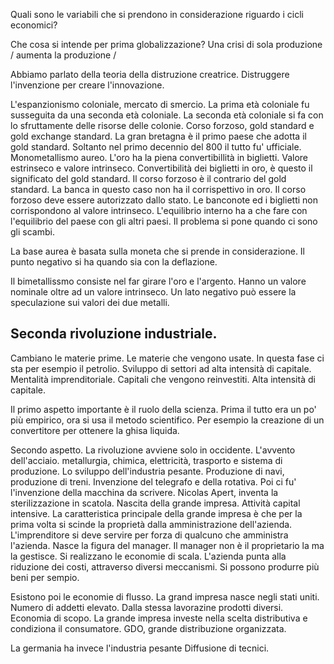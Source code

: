 
Quali sono le variabili che si prendono in considerazione riguardo i cicli economici?

Che cosa si intende per prima globalizzazione? Una crisi di sola produzione / aumenta la produzione /

Abbiamo parlato della teoria della distruzione creatrice. Distruggere l'invenzione per creare l'innovazione.

L'espanzionismo coloniale, mercato di smercio. La prima età coloniale fu susseguita da una seconda età coloniale. La seconda età coloniale si fa con lo sfruttamente delle risorse delle colonie. Corso forzoso, gold standard e gold exchange standard. La gran bretagna è il primo paese che adotta il gold standard.  Soltanto nel primo decennio del 800 il tutto fu' ufficiale. Monometallismo aureo. L'oro ha la piena convertibillità in biglietti. Valore estrinseco e valore intrinseco. Convertibilità dei biglietti in oro, è questo il significato del gold standard. Il corso forzoso è il contrario del gold standard. La banca in questo caso non ha il corrispettivo in oro. Il corso forzoso deve essere autorizzato dallo stato. Le banconote ed i biglietti non corrispondono al valore intrinseco. L'equilibrio interno ha a che fare con l'equilibrio del paese con gli altri paesi. Il problema si pone quando ci sono gli scambi. 

La base aurea è basata sulla moneta che si prende in considerazione. Il punto negativo si ha quando sia con la deflazione. 

Il bimetallissmo consiste nel far girare l'oro e l'argento. Hanno un valore nominale oltre ad un valore intrinseco. Un lato negativo può essere la speculazione sui valori dei due metalli.

## Seconda rivoluzione industriale. 

Cambiano le materie prime. Le materie che vengono usate. In questa fase ci sta per esempio il petrolio. Sviluppo di settori ad alta intensità di capitale. Mentalità imprenditoriale. Capitali che vengono reinvestiti. Alta intensità di capitale.

Il primo aspetto importante è il ruolo della scienza. Prima il tutto era un po' più empirico, ora si usa il metodo scientifico. Per esempio la creazione di un convertitore per ottenere la ghisa liquida. 

Secondo aspetto. La rivoluzione avviene solo in occidente. L'avvento dell'acciaio. metallurgia, chimica, elettricità, trasporto e sistema di produzione. Lo sviluppo dell'industria pesante. Produzione di navi, produzione di treni. Invenzione del telegrafo e della rotativa. Poi ci fu' l'invenzione della macchina da scrivere. Nicolas Apert, inventa la sterilizzazione in scatola. Nascita della grande impresa. Attività capital intensive. La caratteristica principale della grande impresa è che per la prima volta si scinde la proprietà dalla amministrazione dell'azienda. L'imprenditore si deve servire per forza di qualcuno che amministra l'azienda. Nasce la figura del manager. Il manager non è il proprietario la ma la gestisce. Si realizzano le economie di scala.  L'azienda punta alla riduzione dei costi, attraverso diversi meccanismi. Si possono produrre più beni per sempio.


Esistono poi le economie di flusso. La grand impresa nasce negli stati uniti. Numero di addetti elevato. Dalla stessa lavorazine prodotti diversi. Economia di scopo. La grande impresa investe nella scelta distributiva e condiziona il consumatore. GDO, grande distribuzione organizzata.

La germania ha invece l'industria pesante Diffusione di tecnici. 
